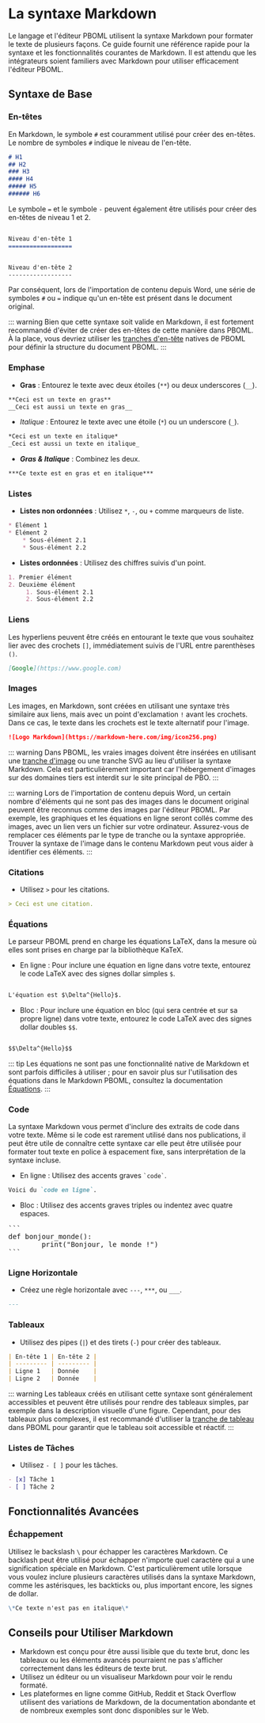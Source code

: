 # La syntaxe Markdown

Le langage et l'éditeur PBOML utilisent la syntaxe Markdown pour formater le texte de plusieurs façons. Ce guide fournit une référence rapide pour la syntaxe et les fonctionnalités courantes de Markdown. Il est attendu que les intégrateurs soient familiers avec Markdown pour utiliser efficacement l'éditeur PBOML.

## Syntaxe de Base

### En-têtes

En Markdown, le symbole `#` est couramment utilisé pour créer des en-têtes. Le nombre de symboles `#` indique le niveau de l'en-tête.

```markdown
# H1
## H2
### H3
#### H4
##### H5
###### H6
```

Le symbole `=` et le symbole `-` peuvent également être utilisés pour créer des en-têtes de niveau 1 et 2.

```markdown

Niveau d'en-tête 1
==================


Niveau d'en-tête 2
------------------
```

Par conséquent, lors de l'importation de contenu depuis Word, une série de symboles `#` ou `=` indique qu'un en-tête est présent dans le document original.

::: warning
Bien que cette syntaxe soit valide en Markdown, il est fortement recommandé d'éviter de créer des en-têtes de cette manière dans PBOML. À la place, vous devriez utiliser les [tranches d'en-tête](./headings.html) natives de PBOML pour définir la structure du document PBOML.
:::

### Emphase

- **Gras** : Entourez le texte avec deux étoiles (`**`) ou deux underscores (`__`).

```markdown
**Ceci est un texte en gras**
__Ceci est aussi un texte en gras__
```

- *Italique* : Entourez le texte avec une étoile (`*`) ou un underscore (`_`).

```markdown
*Ceci est un texte en italique*
_Ceci est aussi un texte en italique_
```

- ***Gras & Italique*** : Combinez les deux.

```markdown
***Ce texte est en gras et en italique***
```

### Listes
- **Listes non ordonnées** : Utilisez `*`, `-`, ou `+` comme marqueurs de liste.

```markdown
* Élément 1
* Élément 2
    * Sous-élément 2.1
    * Sous-élément 2.2
```

- **Listes ordonnées** : Utilisez des chiffres suivis d'un point.

```markdown
1. Premier élément
2. Deuxième élément
     1. Sous-élément 2.1
     2. Sous-élément 2.2
```

### Liens
Les hyperliens peuvent être créés en entourant le texte que vous souhaitez lier avec des crochets `[]`, immédiatement suivis de l'URL entre parenthèses `()`.

```markdown
[Google](https://www.google.com)
```

### Images

Les images, en Markdown, sont créées en utilisant une syntaxe très similaire aux liens, mais avec un point d'exclamation `!` avant les crochets. Dans ce cas, le texte dans les crochets est le texte alternatif pour l'image.

```markdown
![Logo Markdown](https://markdown-here.com/img/icon256.png)
```
::: warning
Dans PBOML, les vraies images doivent être insérées en utilisant une [tranche d'image](./images.html) ou une tranche SVG au lieu d'utiliser la syntaxe Markdown. Cela est particulièrement important car l'hébergement d'images sur des domaines tiers est interdit sur le site principal de PBO.
:::

::: warning
Lors de l'importation de contenu depuis Word, un certain nombre d'éléments qui ne sont pas des images dans le document original peuvent être reconnus comme des images par l'éditeur PBOML. Par exemple, les graphiques et les équations en ligne seront collés comme des images, avec un lien vers un fichier sur votre ordinateur. Assurez-vous de remplacer ces éléments par le type de tranche ou la syntaxe appropriée. Trouver la syntaxe de l'image dans le contenu Markdown peut vous aider à identifier ces éléments.
:::

### Citations
- Utilisez `>` pour les citations.

```markdown
> Ceci est une citation.
```

### Équations

Le parseur PBOML prend en charge les équations LaTeX, dans la mesure où elles sont prises en charge par la bibliothèque KaTeX.

- En ligne : Pour inclure une équation en ligne dans votre texte, entourez le code LaTeX avec des signes dollar simples `$`.

```markdown

L'équation est $\Delta^{Hello}$.

```


- Bloc : Pour inclure une équation en bloc (qui sera centrée et sur sa propre ligne) dans votre texte, entourez le code LaTeX avec des signes dollar doubles `$$`.

```markdown

$$\Delta^{Hello}$$

```

::: tip
Les équations ne sont pas une fonctionnalité native de Markdown et sont parfois difficiles à utiliser ; pour en savoir plus sur l'utilisation des équations dans le Markdown PBOML, consultez la documentation [Équations](./equations.html).
:::

### Code

La syntaxe Markdown vous permet d'inclure des extraits de code dans votre texte. Même si le code est rarement utilisé dans nos publications, il peut être utile de connaître cette syntaxe car elle peut être utilisée pour formater tout texte en police à espacement fixe, sans interprétation de la syntaxe incluse.

- En ligne : Utilisez des accents graves `` `code` ``.

```markdown
Voici du `code en ligne`.
```

- Bloc : Utilisez des accents graves triples ou indentez avec quatre espaces.

<pre markdown="1">
```
def bonjour_monde():
        print("Bonjour, le monde !")
```
</pre>

### Ligne Horizontale
- Créez une règle horizontale avec `---`, `***`, ou `___`.

```markdown
---
```

### Tableaux
- Utilisez des pipes (`|`) et des tirets (`-`) pour créer des tableaux.

```markdown
| En-tête 1 | En-tête 2 |
| --------- | --------- |
| Ligne 1   | Donnée    |
| Ligne 2   | Donnée    |
```

::: warning
Les tableaux créés en utilisant cette syntaxe sont généralement accessibles et peuvent être utilisés pour rendre des tableaux simples, par exemple dans la description visuelle d'une figure. Cependant, pour des tableaux plus complexes, il est recommandé d'utiliser la [tranche de tableau](./tables.html) dans PBOML pour garantir que le tableau soit accessible et réactif.
:::

### Listes de Tâches
- Utilisez `- [ ]` pour les tâches.

```markdown
- [x] Tâche 1
- [ ] Tâche 2
```

## Fonctionnalités Avancées

### Échappement

Utilisez le backslash `\` pour échapper les caractères Markdown. Ce backlash peut être utilisé pour échapper n'importe quel caractère qui a une signification spéciale en Markdown. C'est particulièrement utile lorsque vous voulez inclure plusieurs caractères utilisés dans la syntaxe Markdown, comme les astérisques, les backticks ou, plus important encore, les signes de dollar.

```markdown
\*Ce texte n'est pas en italique\*
```

## Conseils pour Utiliser Markdown

- Markdown est conçu pour être aussi lisible que du texte brut, donc les tableaux ou les éléments avancés pourraient ne pas s'afficher correctement dans les éditeurs de texte brut.
- Utilisez un éditeur ou un visualiseur Markdown pour voir le rendu formaté.
- Les plateformes en ligne comme GitHub, Reddit et Stack Overflow utilisent des variations de Markdown, de la documentation abondante et de nombreux exemples sont donc disponibles sur le Web.